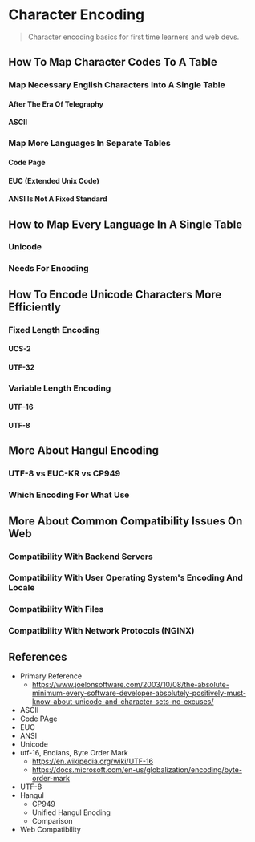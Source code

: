 # Character Encoding

> Character encoding basics for first time learners and web devs.

## How To Map Character Codes To A Table
### Map Necessary English Characters Into A Single Table
#### After The Era Of Telegraphy
#### ASCII
### Map More Languages In Separate Tables
#### Code Page
#### EUC (Extended Unix Code)
#### ANSI Is Not A Fixed Standard

## How to Map Every Language In A Single Table
### Unicode
### Needs For Encoding

## How To Encode Unicode Characters More Efficiently
### Fixed Length Encoding
#### UCS-2
#### UTF-32
### Variable Length Encoding
#### UTF-16
#### UTF-8

## More About Hangul Encoding
### UTF-8 vs EUC-KR vs CP949
### Which Encoding For What Use

## More About Common Compatibility Issues On Web
### Compatibility With Backend Servers
### Compatibility With User Operating System's Encoding And Locale
### Compatibility With Files
### Compatibility With Network Protocols (NGINX)

## References
- Primary Reference
    - https://www.joelonsoftware.com/2003/10/08/the-absolute-minimum-every-software-developer-absolutely-positively-must-know-about-unicode-and-character-sets-no-excuses/
- ASCII
- Code PAge
- EUC
- ANSI
- Unicode
- utf-16, Endians, Byte Order Mark
    - https://en.wikipedia.org/wiki/UTF-16
    - https://docs.microsoft.com/en-us/globalization/encoding/byte-order-mark
- UTF-8
- Hangul
    - CP949
    - Unified Hangul Enoding
    - Comparison
- Web Compatibility
